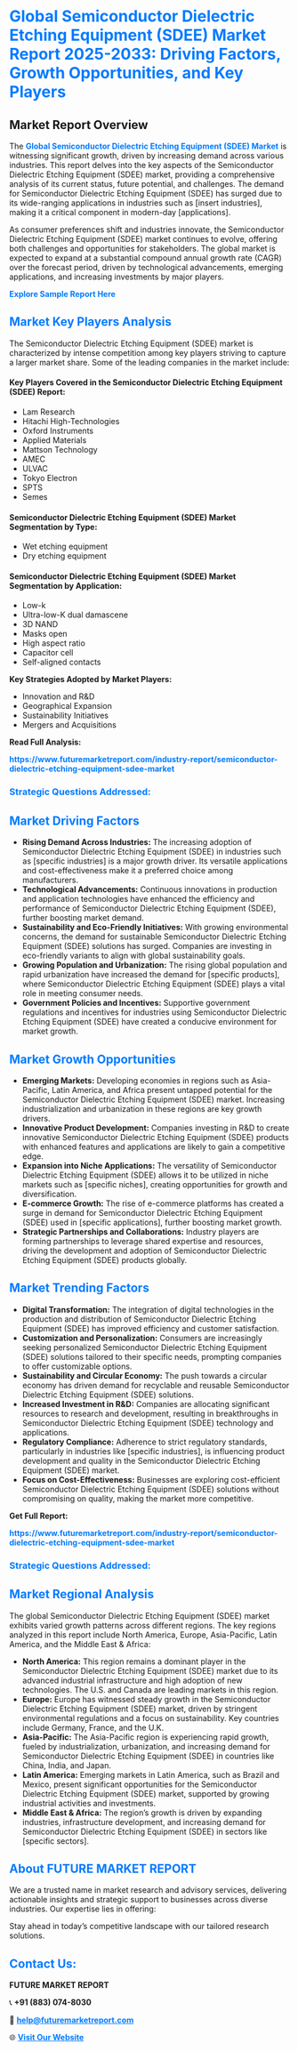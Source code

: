 <h1 style="color: #007BFF;">Global Semiconductor Dielectric Etching Equipment (SDEE) Market Report 2025-2033: Driving Factors, Growth Opportunities, and Key Players</h1>

<section id="overview">
<h2>Market Report Overview</h2>
<p>The <a href="https://www.futuremarketreport.com/industry-report/semiconductor-dielectric-etching-equipment-sdee-market" style="color: #007BFF; text-decoration: none;"><strong>Global Semiconductor Dielectric Etching Equipment (SDEE) Market</strong></a> is witnessing significant growth, driven by increasing demand across various industries. This report delves into the key aspects of the Semiconductor Dielectric Etching Equipment (SDEE) market, providing a comprehensive analysis of its current status, future potential, and challenges. The demand for Semiconductor Dielectric Etching Equipment (SDEE) has surged due to its wide-ranging applications in industries such as [insert industries], making it a critical component in modern-day [applications].</p>
<p>As consumer preferences shift and industries innovate, the Semiconductor Dielectric Etching Equipment (SDEE) market continues to evolve, offering both challenges and opportunities for stakeholders. The global market is expected to expand at a substantial compound annual growth rate (CAGR) over the forecast period, driven by technological advancements, emerging applications, and increasing investments by major players.</p>
</section>

<section id="overview">
<p><a href="https://www.futuremarketreport.com/request-sample/reportId=81361" style="color: #007BFF; text-decoration: none;"><strong>Explore Sample Report Here</strong></a></p>
</section>

<section id="key-players">
<h2 style="color: #007BFF;">Market Key Players Analysis</h2>
<p>The Semiconductor Dielectric Etching Equipment (SDEE) market is characterized by intense competition among key players striving to capture a larger market share. Some of the leading companies in the market include:</p>
<h4>Key Players Covered in the Semiconductor Dielectric Etching Equipment (SDEE) Report:</h4>
<ul><li>Lam Research</li><li>Hitachi High-Technologies</li><li>Oxford Instruments</li><li>Applied Materials</li><li>Mattson Technology</li><li>AMEC</li><li>ULVAC</li><li>Tokyo Electron</li><li>SPTS</li><li>Semes</li></ul>
<h4>Semiconductor Dielectric Etching Equipment (SDEE) Market Segmentation by Type:</h4>
<ul><li>Wet etching equipment</li><li>Dry etching equipment</li></ul>

<h4>Semiconductor Dielectric Etching Equipment (SDEE) Market Segmentation by Application:</h4>
<ul><li>Low-k</li><li>Ultra-low-K dual damascene</li><li>3D NAND</li><li>Masks open</li><li>High aspect ratio</li><li>Capacitor cell</li><li>Self-aligned contacts</li></ul>
<p><strong>Key Strategies Adopted by Market Players:</strong></p>
<ul>
<li>Innovation and R&D</li>
<li>Geographical Expansion</li>
<li>Sustainability Initiatives</li>
<li>Mergers and Acquisitions</li>
</ul>
</section>

<section>
<p><strong>Read Full Analysis: </strong></p><a href="https://www.futuremarketreport.com/industry-report/semiconductor-dielectric-etching-equipment-sdee-market" style="color: #007BFF; text-decoration: none;"><strong>https://www.futuremarketreport.com/industry-report/semiconductor-dielectric-etching-equipment-sdee-market</strong></a>
<h3 style="color: #007BFF;">Strategic Questions Addressed:</h3>
</section>

<section id="driving-factors">
<h2 style="color: #007BFF;">Market Driving Factors</h2>
<ul>
<li><strong>Rising Demand Across Industries:</strong> The increasing adoption of Semiconductor Dielectric Etching Equipment (SDEE) in industries such as [specific industries] is a major growth driver. Its versatile applications and cost-effectiveness make it a preferred choice among manufacturers.</li>
<li><strong>Technological Advancements:</strong> Continuous innovations in production and application technologies have enhanced the efficiency and performance of Semiconductor Dielectric Etching Equipment (SDEE), further boosting market demand.</li>
<li><strong>Sustainability and Eco-Friendly Initiatives:</strong> With growing environmental concerns, the demand for sustainable Semiconductor Dielectric Etching Equipment (SDEE) solutions has surged. Companies are investing in eco-friendly variants to align with global sustainability goals.</li>
<li><strong>Growing Population and Urbanization:</strong> The rising global population and rapid urbanization have increased the demand for [specific products], where Semiconductor Dielectric Etching Equipment (SDEE) plays a vital role in meeting consumer needs.</li>
<li><strong>Government Policies and Incentives:</strong> Supportive government regulations and incentives for industries using Semiconductor Dielectric Etching Equipment (SDEE) have created a conducive environment for market growth.</li>
</ul>
</section>

<section id="growth-opportunities">
<h2 style="color: #007BFF;">Market Growth Opportunities</h2>
<ul>
<li><strong>Emerging Markets:</strong> Developing economies in regions such as Asia-Pacific, Latin America, and Africa present untapped potential for the Semiconductor Dielectric Etching Equipment (SDEE) market. Increasing industrialization and urbanization in these regions are key growth drivers.</li>
<li><strong>Innovative Product Development:</strong> Companies investing in R&D to create innovative Semiconductor Dielectric Etching Equipment (SDEE) products with enhanced features and applications are likely to gain a competitive edge.</li>
<li><strong>Expansion into Niche Applications:</strong> The versatility of Semiconductor Dielectric Etching Equipment (SDEE) allows it to be utilized in niche markets such as [specific niches], creating opportunities for growth and diversification.</li>
<li><strong>E-commerce Growth:</strong> The rise of e-commerce platforms has created a surge in demand for Semiconductor Dielectric Etching Equipment (SDEE) used in [specific applications], further boosting market growth.</li>
<li><strong>Strategic Partnerships and Collaborations:</strong> Industry players are forming partnerships to leverage shared expertise and resources, driving the development and adoption of Semiconductor Dielectric Etching Equipment (SDEE) products globally.</li>
</ul>
</section>

<section id="trending-factors">
<h2 style="color: #007BFF;">Market Trending Factors</h2>
<ul>
<li><strong>Digital Transformation:</strong> The integration of digital technologies in the production and distribution of Semiconductor Dielectric Etching Equipment (SDEE) has improved efficiency and customer satisfaction.</li>
<li><strong>Customization and Personalization:</strong> Consumers are increasingly seeking personalized Semiconductor Dielectric Etching Equipment (SDEE) solutions tailored to their specific needs, prompting companies to offer customizable options.</li>
<li><strong>Sustainability and Circular Economy:</strong> The push towards a circular economy has driven demand for recyclable and reusable Semiconductor Dielectric Etching Equipment (SDEE) solutions.</li>
<li><strong>Increased Investment in R&D:</strong> Companies are allocating significant resources to research and development, resulting in breakthroughs in Semiconductor Dielectric Etching Equipment (SDEE) technology and applications.</li>
<li><strong>Regulatory Compliance:</strong> Adherence to strict regulatory standards, particularly in industries like [specific industries], is influencing product development and quality in the Semiconductor Dielectric Etching Equipment (SDEE) market.</li>
<li><strong>Focus on Cost-Effectiveness:</strong> Businesses are exploring cost-efficient Semiconductor Dielectric Etching Equipment (SDEE) solutions without compromising on quality, making the market more competitive.</li>
</ul>
</section>

<section>
<p><strong>Get Full Report: </strong></p><a href="https://www.futuremarketreport.com/industry-report/semiconductor-dielectric-etching-equipment-sdee-market" style="color: #007BFF; text-decoration: none;"><strong>https://www.futuremarketreport.com/industry-report/semiconductor-dielectric-etching-equipment-sdee-market</strong></a>
<h3 style="color: #007BFF;">Strategic Questions Addressed:</h3>
</section>


<section id="regional-analysis">
<h2 style="color: #007BFF;">Market Regional Analysis</h2>
<p>The global Semiconductor Dielectric Etching Equipment (SDEE) market exhibits varied growth patterns across different regions. The key regions analyzed in this report include North America, Europe, Asia-Pacific, Latin America, and the Middle East & Africa:</p>
<ul>
<li><strong>North America:</strong> This region remains a dominant player in the Semiconductor Dielectric Etching Equipment (SDEE) market due to its advanced industrial infrastructure and high adoption of new technologies. The U.S. and Canada are leading markets in this region.</li>
<li><strong>Europe:</strong> Europe has witnessed steady growth in the Semiconductor Dielectric Etching Equipment (SDEE) market, driven by stringent environmental regulations and a focus on sustainability. Key countries include Germany, France, and the U.K.</li>
<li><strong>Asia-Pacific:</strong> The Asia-Pacific region is experiencing rapid growth, fueled by industrialization, urbanization, and increasing demand for Semiconductor Dielectric Etching Equipment (SDEE) in countries like China, India, and Japan.</li>
<li><strong>Latin America:</strong> Emerging markets in Latin America, such as Brazil and Mexico, present significant opportunities for the Semiconductor Dielectric Etching Equipment (SDEE) market, supported by growing industrial activities and investments.</li>
<li><strong>Middle East & Africa:</strong> The region’s growth is driven by expanding industries, infrastructure development, and increasing demand for Semiconductor Dielectric Etching Equipment (SDEE) in sectors like [specific sectors].</li>
</ul>
</section>

<footer>
<h2 style="color: #007BFF;">About FUTURE MARKET REPORT</h2>
<p>We are a trusted name in market research and advisory services, delivering actionable insights and strategic support to businesses across diverse industries. Our expertise lies in offering:</p>

<p>Stay ahead in today’s competitive landscape with our tailored research solutions.</p>

<h2 style="color: #007BFF;">Contact Us:</h2>
<p><strong>FUTURE MARKET REPORT</strong></p>
<p>📞 <strong>+91 (883) 074-8030</strong></p>
<p>📧 <strong><a href="mailto:help@futuremarketreport.com" style="color: #007BFF;">help@futuremarketreport.com</a></strong></p>
<p>🌐 <strong><a href="https://www.futuremarketreport.com/" style="color: #007BFF;">Visit Our Website</a></strong></p>
</footer>